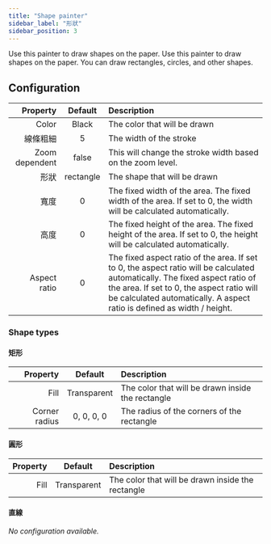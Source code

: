 ```yaml
---
title: "Shape painter"
sidebar_label: "形狀"
sidebar_position: 3
---
```



Use this painter to draw shapes on the paper. Use this painter to draw shapes on the paper. You can draw rectangles, circles, and other shapes.

## Configuration

|       Property |  Default  | Description                                                                                                                                                                                                                                          |
| --------------:|:---------:|:---------------------------------------------------------------------------------------------------------------------------------------------------------------------------------------------------------------------------------------------------- |
|          Color |   Black   | The color that will be drawn                                                                                                                                                                                                                         |
|           線條粗細 |     5     | The width of the stroke                                                                                                                                                                                                                              |
| Zoom dependent |   false   | This will change the stroke width based on the zoom level.                                                                                                                                                                                           |
|             形狀 | rectangle | The shape that will be drawn                                                                                                                                                                                                                         |
|             寬度 |     0     | The fixed width of the area. The fixed width of the area. If set to 0, the width will be calculated automatically.                                                                                                                                   |
|             高度 |     0     | The fixed height of the area. The fixed height of the area. If set to 0, the height will be calculated automatically.                                                                                                                                |
|   Aspect ratio |     0     | The fixed aspect ratio of the area. If set to 0, the aspect ratio will be calculated automatically. The fixed aspect ratio of the area. If set to 0, the aspect ratio will be calculated automatically. A aspect ratio is defined as width / height. |

### Shape types

#### 矩形

|      Property |   Default   | Description                                       |
| -------------:|:-----------:|:------------------------------------------------- |
|          Fill | Transparent | The color that will be drawn inside the rectangle |
| Corner radius | 0, 0, 0, 0  | The radius of the corners of the rectangle        |

#### 圓形

| Property |   Default   | Description                                       |
| --------:|:-----------:|:------------------------------------------------- |
|     Fill | Transparent | The color that will be drawn inside the rectangle |

#### 直線

*No configuration available.*
